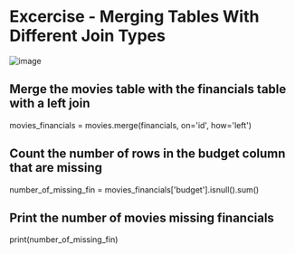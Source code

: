# Excercise - Merging Tables With Different Join Types

![image](https://user-images.githubusercontent.com/29009536/157815467-26073b7d-a275-4c5c-850e-10d0c9c02226.png)

## Merge the movies table with the financials table with a left join

movies_financials = movies.merge(financials, on='id', how='left')

## Count the number of rows in the budget column that are missing

number_of_missing_fin = movies_financials['budget'].isnull().sum()

## Print the number of movies missing financials

print(number_of_missing_fin)
